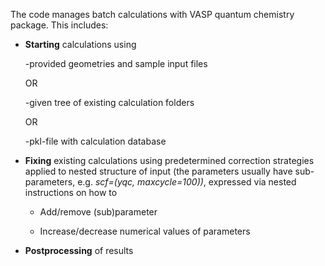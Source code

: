 The code manages batch calculations with VASP quantum chemistry package.
This includes:
  
  - **Starting** calculations using
  
    -provided geometries and sample input files
    
    OR
    
    -given tree of existing calculation folders
    
    OR
    
    -pkl-file with calculation database
  
  - **Fixing** existing calculations using predetermined correction strategies applied to nested structure of input (the parameters usually have sub-parameters, e.g. _scf=(yqc, maxcycle=100))_, expressed via nested instructions on how to
  
    - Add/remove (sub)parameter
    
    - Increase/decrease numerical values of parameters
    
  - **Postprocessing** of results
    
